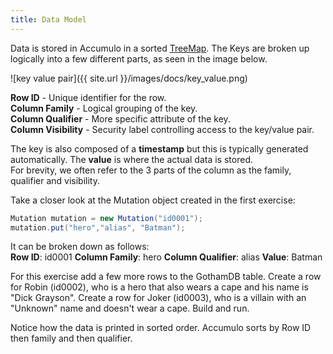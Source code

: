 ```yaml
---
title: Data Model
---
```

Data is stored in Accumulo in a sorted [TreeMap]. The Keys are broken up logically into a few different parts, as seen in the image below.

![key value pair]({{ site.url }}/images/docs/key_value.png)

**Row ID** - Unique identifier for the row.<br/>
**Column Family** - Logical grouping of the key.<br/>
**Column Qualifier** - More specific attribute of the key.<br/>
**Column Visibility** - Security label controlling access to the key/value pair.<br/>

The key is also composed of a **timestamp** but this is typically generated automatically.
The **value** is where the actual data is stored. <br/>
For brevity, we often refer to the 3 parts of the column as the family, qualifier and visibility. 

Take a closer look at the Mutation object created in the first exercise:
```java
Mutation mutation = new Mutation("id0001");
mutation.put("hero","alias", "Batman");
```
It can be broken down as follows: <br/>
**Row ID**: id0001  **Column Family**: hero  **Column Qualifier**: alias  **Value**: Batman

For this exercise add a few more rows to the GothamDB table.  Create a row for Robin (id0002), who is a hero that also wears a cape
and his name is "Dick Grayson".  Create a row for Joker (id0003), who is a villain with an "Unknown" name and doesn't wear a cape. Build and run.

Notice how the data is printed in sorted order. Accumulo sorts by Row ID then family and then qualifier.  

[TreeMap]: https://docs.oracle.com/javase/7/docs/api/java/util/TreeMap.html